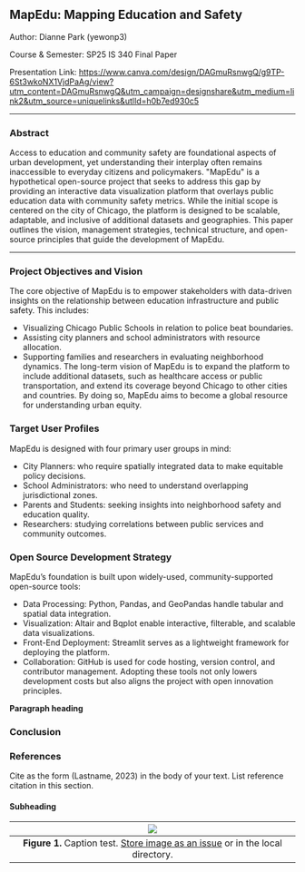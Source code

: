 ## MapEdu: Mapping Education and Safety

Author: Dianne Park (yewonp3)

Course & Semester: SP25 IS 340 Final Paper

Presentation Link: https://www.canva.com/design/DAGmuRsnwgQ/g9TP-6St3wkoNX1VjdPaAg/view?utm_content=DAGmuRsnwgQ&utm_campaign=designshare&utm_medium=link2&utm_source=uniquelinks&utlId=h0b7ed930c5

---

### Abstract

Access to education and community safety are foundational aspects of urban development, yet understanding their interplay often remains inaccessible to everyday citizens and policymakers. "MapEdu" is a hypothetical open-source project that seeks to address this gap by providing an interactive data visualization platform that overlays public education data with community safety metrics. While the initial scope is centered on the city of Chicago, the platform is designed to be scalable, adaptable, and inclusive of additional datasets and geographies. This paper outlines the vision, management strategies, technical structure, and open-source principles that guide the development of MapEdu.

---

### Project Objectives and Vision
The core objective of MapEdu is to empower stakeholders with data-driven insights on the relationship between education infrastructure and public safety. This includes:
* Visualizing Chicago Public Schools in relation to police beat boundaries.
* Assisting city planners and school administrators with resource allocation.
* Supporting families and researchers in evaluating neighborhood dynamics.
The long-term vision of MapEdu is to expand the platform to include additional datasets, such as healthcare access or public transportation, and extend its coverage beyond Chicago to other cities and countries. By doing so, MapEdu aims to become a global resource for understanding urban equity.

### Target User Profiles
MapEdu is designed with four primary user groups in mind:
* City Planners: who require spatially integrated data to make equitable policy decisions.
* School Administrators: who need to understand overlapping jurisdictional zones.
* Parents and Students: seeking insights into neighborhood safety and education quality.
* Researchers: studying correlations between public services and community outcomes.

### Open Source Development Strategy
MapEdu’s foundation is built upon widely-used, community-supported open-source tools:
* Data Processing: Python, Pandas, and GeoPandas handle tabular and spatial data integration.
* Visualization: Altair and Bqplot enable interactive, filterable, and scalable data visualizations.
* Front-End Deployment: Streamlit serves as a lightweight framework for deploying the platform.
* Collaboration: GitHub is used for code hosting, version control, and contributor management.
Adopting these tools not only lowers development costs but also aligns the project with open innovation principles.

[Comment_5]: <> (begin your text here)

__Paragraph heading__         

[Comment_6]: <> (begin your text two spaces after the last underscore in the previous line)


### Conclusion      

[Comment_7]: <> (begin your text here)


### References     

[Comment_8]: <> (begin your reference list here. Cite as author, year in main text. Reference link should correpond with link in Comment 2  Use any format you wish -- MLA, APA, etc.)

Cite as the form (Lastname, 2023) in the body of your text. List reference citation in this section. 



[Comment_1]: <> (begin your text here)
[Comment_2]: <> (An example of a reference in paper text, cite in Reference list -- see Comment 8)
#### Subheading
[Comment_3]: <> (begin your text here)

| ![](https://user-images.githubusercontent.com/38323286/233691025-55deb1db-3e35-4589-8c55-4f859f8e41cd.jpg) | 
| :--: |
| <b>Figure 1.</b> Caption test. [Store image as an issue](https://github.com/OREL-group/Project-Management/issues/279) or in the local directory. |   

[Comment_4]: <> (Insert Figure with caption here)
